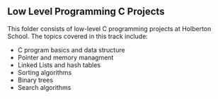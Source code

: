 ## Low Level Programming C Projects  
  
This folder consists of low-level C programming projects at Holberton School. The topics covered in this track include:
* C program basics and data structure 
* Pointer and memory managment
* Linked Lists and hash tables
* Sorting algorithms
* Binary trees
* Search algorithms
